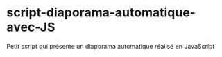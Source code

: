 # script-diaporama-automatique-avec-JS
Petit script qui présente un diaporama automatique réalisé en JavaScript
